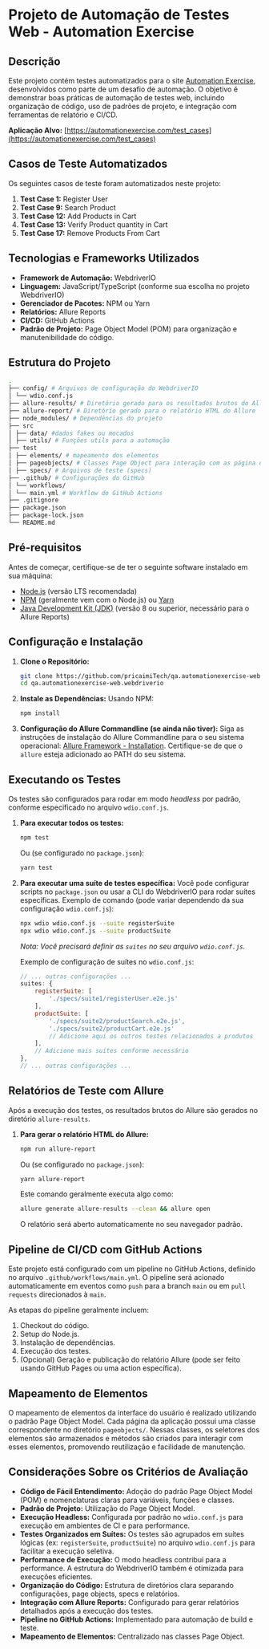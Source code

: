 # Projeto de Automação de Testes Web - Automation Exercise

## Descrição

Este projeto contém testes automatizados para o site [Automation Exercise](https://automationexercise.com/), desenvolvidos como parte de um desafio de automação. O objetivo é demonstrar boas práticas de automação de testes web, incluindo organização de código, uso de padrões de projeto, e integração com ferramentas de relatório e CI/CD.

**Aplicação Alvo:** [https://automationexercise.com/test_cases](https://automationexercise.com/test_cases)

## Casos de Teste Automatizados

Os seguintes casos de teste foram automatizados neste projeto:

1.  **Test Case 1:** Register User
2.  **Test Case 9:** Search Product
3.  **Test Case 12:** Add Products in Cart
4.  **Test Case 13:** Verify Product quantity in Cart
5.  **Test Case 17:** Remove Products From Cart

## Tecnologias e Frameworks Utilizados

*   **Framework de Automação:** WebdriverIO
*   **Linguagem:** JavaScript/TypeScript (conforme sua escolha no projeto WebdriverIO)
*   **Gerenciador de Pacotes:** NPM ou Yarn
*   **Relatórios:** Allure Reports
*   **CI/CD:** GitHub Actions
*   **Padrão de Projeto:** Page Object Model (POM) para organização e manutenibilidade do código.

## Estrutura do Projeto

```bash
. 
├── config/ # Arquivos de configuração do WebdriverIO 
│ └── wdio.conf.js 
├── allure-results/ # Diretório gerado para os resultados brutos do Allure 
├── allure-report/ # Diretório gerado para o relatório HTML do Allure 
├── node_modules/ # Dependências do projeto 
├── src
│ ├── data/ #dados fakes ou mocados 
│ ├── utils/ # Funções utils para a automação
├── test
│ ├── elements/ # mapeamento dos elementos 
│ ├── pageobjects/ # Classes Page Object para interação com as página da aplicação 
│ ├── specs/ # Arquivos de teste (specs) 
├── .github/ # Configurações do GitHub 
│ └── workflows/ 
│ └── main.yml # Workflow do GitHub Actions 
├── .gitignore 
├── package.json 
├── package-lock.json 
└── README.md
``` 


## Pré-requisitos

Antes de começar, certifique-se de ter o seguinte software instalado em sua máquina:

*   [Node.js](https://nodejs.org/) (versão LTS recomendada)
*   [NPM](https://www.npmjs.com/) (geralmente vem com o Node.js) ou [Yarn](https://yarnpkg.com/)
*   [Java Development Kit (JDK)](https://www.oracle.com/java/technologies/javase-jdk11-downloads.html) (versão 8 ou superior, necessário para o Allure Reports)

## Configuração e Instalação

1.  **Clone o Repositório:**
    ```bash
    git clone https://github.com/pricaimiTech/qa.automationexercise-web.webdriverio.git
    cd qa.automationexercise-web.webdriverio
    ```

2.  **Instale as Dependências:**
    Usando NPM:
    ```bash
    npm install
    ```

3.  **Configuração do Allure Commandline (se ainda não tiver):**
    Siga as instruções de instalação do Allure Commandline para o seu sistema operacional: [Allure Framework - Installation](https://allurereport.org/docs/gettingstarted-installation/).
    Certifique-se de que o `allure` esteja adicionado ao PATH do seu sistema.

## Executando os Testes

Os testes são configurados para rodar em modo *headless* por padrão, conforme especificado no arquivo `wdio.conf.js`.

1.  **Para executar todos os testes:**
    ```bash
    npm test
    ```
    Ou (se configurado no `package.json`):
    ```bash
    yarn test
    ```

2.  **Para executar uma suíte de testes específica:**
    Você pode configurar scripts no `package.json` ou usar a CLI do WebdriverIO para rodar suítes específicas.
    Exemplo de comando (pode variar dependendo da sua configuração `wdio.conf.js`):
    ```bash
    npx wdio wdio.conf.js --suite registerSuite
    npx wdio wdio.conf.js --suite productSuite
    ```
    *Nota: Você precisará definir as `suites` no seu arquivo `wdio.conf.js`.*

    Exemplo de configuração de suítes no `wdio.conf.js`:
    ```javascript
    // ... outras configurações ...
    suites: {
        registerSuite: [
            './specs/suite1/registerUser.e2e.js'
        ],
        productSuite: [
            './specs/suite2/productSearch.e2e.js',
            './specs/suite2/productCart.e2e.js'
            // Adicione aqui os outros testes relacionados a produtos
        ],
        // Adicione mais suítes conforme necessário
    },
    // ... outras configurações ...
    ```

## Relatórios de Teste com Allure

Após a execução dos testes, os resultados brutos do Allure são gerados no diretório `allure-results`.

1.  **Para gerar o relatório HTML do Allure:**
    ```bash
    npm run allure-report
    ```
    Ou (se configurado no `package.json`):
    ```bash
    yarn allure-report
    ```
    Este comando geralmente executa algo como:
    ```bash
    allure generate allure-results --clean && allure open
    ```
    O relatório será aberto automaticamente no seu navegador padrão.

## Pipeline de CI/CD com GitHub Actions

Este projeto está configurado com um pipeline no GitHub Actions, definido no arquivo `.github/workflows/main.yml`.
O pipeline será acionado automaticamente em eventos como `push` para a branch `main` ou em `pull requests` direcionados à `main`.

As etapas do pipeline geralmente incluem:
1.  Checkout do código.
2.  Setup do Node.js.
3.  Instalação de dependências.
4.  Execução dos testes.
5.  (Opcional) Geração e publicação do relatório Allure (pode ser feito usando GitHub Pages ou uma action específica).

## Mapeamento de Elementos

O mapeamento de elementos da interface do usuário é realizado utilizando o padrão Page Object Model. Cada página da aplicação possui uma classe correspondente no diretório `pageobjects/`. Nessas classes, os seletores dos elementos são armazenados e métodos são criados para interagir com esses elementos, promovendo reutilização e facilidade de manutenção.

## Considerações Sobre os Critérios de Avaliação

*   **Código de Fácil Entendimento:** Adoção do padrão Page Object Model (POM) e nomenclaturas claras para variáveis, funções e classes.
*   **Padrão de Projeto:** Utilização do Page Object Model.
*   **Execução Headless:** Configurada por padrão no `wdio.conf.js` para execução em ambientes de CI e para performance.
*   **Testes Organizados em Suítes:** Os testes são agrupados em suítes lógicas (ex: `registerSuite`, `productSuite`) no arquivo `wdio.conf.js` para facilitar a execução seletiva.
*   **Performance de Execução:** O modo headless contribui para a performance. A estrutura do WebdriverIO também é otimizada para execuções eficientes.
*   **Organização do Código:** Estrutura de diretórios clara separando configurações, page objects, specs e relatórios.
*   **Integração com Allure Reports:** Configurado para gerar relatórios detalhados após a execução dos testes.
*   **Pipeline no GitHub Actions:** Implementado para automação de build e teste.
*   **Mapeamento de Elementos:** Centralizado nas classes Page Object.
